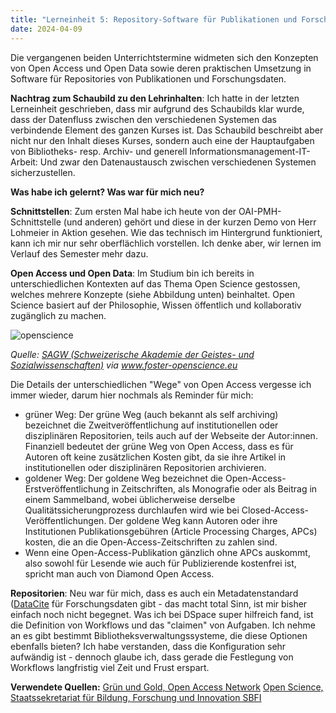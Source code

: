 ```yaml
---
title: "Lerneinheit 5: Repository-Software für Publikationen und Forschungsdaten"
date: 2024-04-09
---
```

Die vergangenen beiden Unterrichtstermine widmeten sich den Konzepten von Open Access und Open Data sowie deren praktischen Umsetzung in Software für Repositories von Publikationen und Forschungsdaten.

**Nachtrag zum Schaubild zu den Lehrinhalten**: Ich hatte in der letzten Lerneinheit geschrieben, dass mir aufgrund des Schaubilds klar wurde, dass der Datenfluss zwischen den verschiedenen Systemen das verbindende Element des ganzen Kurses ist. Das Schaubild beschreibt aber nicht nur den Inhalt dieses Kurses, sondern auch eine der Hauptaufgaben von Bibliotheks- resp. Archiv- und generell Informationsmanagement-IT-Arbeit: Und zwar den Datenaustausch zwischen verschiedenen Systemen sicherzustellen.

**Was habe ich gelernt? Was war für mich neu?**    

**Schnittstellen**: Zum ersten Mal habe ich heute von der OAI-PMH-Schnittstelle (und anderen) gehört und diese in der kurzen Demo von Herr Lohmeier in Aktion gesehen. Wie das technisch im Hintergrund funktioniert, kann ich mir nur sehr oberflächlich vorstellen. Ich denke aber, wir lernen im Verlauf des Semester mehr dazu.  

**Open Access und Open Data**: Im Studium bin ich bereits in unterschiedlichen Kontexten auf das Thema Open Science gestossen, welches mehrere Konzepte (siehe Abbildung unten) beinhaltet. Open Science basiert auf der Philosophie, Wissen öffentlich und kollaborativ zugänglich zu machen. 

![openscience](https://github.com/user-attachments/assets/947b5020-bf0c-431d-bb43-3125d1609752)

*Quelle: [SAGW (Schweizerische Akademie der Geistes- und Sozialwissenschaften)](https://www.sagw.ch/sagw/themen/wissenschaftskulturen/open-science) via www.foster-openscience.eu*

Die Details der unterschiedlichen "Wege" von Open Access vergesse ich immer wieder, darum hier nochmals als Reminder für mich:
- grüner Weg: Der grüne Weg (auch bekannt als self archiving) bezeichnet die Zweitveröffentlichung auf institutionellen oder disziplinären Repositorien, teils auch auf der Webseite der Autor:innen. Finanziell bedeutet der grüne Weg von Open Access, dass es für Autoren oft keine zusätzlichen Kosten gibt, da sie ihre Artikel in institutionellen oder disziplinären Repositorien archivieren.
- goldener Weg: Der goldene Weg bezeichnet die Open-Access-Erstveröffentlichung in Zeitschriften, als Monografie oder als Beitrag in einem Sammelband, wobei üblicherweise derselbe Qualitätssicherungprozess durchlaufen wird wie bei Closed-Access-Veröffentlichungen. Der goldene Weg kann Autoren oder ihre Institutionen Publikationsgebühren (Article Processing Charges, APCs) kosten, die an die Open-Access-Zeitschriften zu zahlen sind.
- Wenn eine Open-Access-Publikation gänzlich ohne APCs auskommt, also sowohl für Lesende wie auch für Publizierende kostenfrei ist, spricht man auch von Diamond Open Access.

**Repositorien**: Neu war für mich, dass es auch ein Metadatenstandard ([DataCite](http://schema.datacite.org/meta/kernel-4.5/) für Forschungsdaten gibt - das macht total Sinn, ist mir bisher einfach noch nicht begegnet. Was ich bei DSpace super hilfreich fand, ist die Definition von Workflows und das "claimen" von Aufgaben. Ich nehme an es gibt bestimmt Bibliotheksverwaltungssysteme, die diese Optionen ebenfalls bieten? Ich habe verstanden, dass die Konfiguration sehr aufwändig ist - dennoch glaube ich, dass gerade die Festlegung von Workflows langfristig viel Zeit und Frust erspart.

**Verwendete Quellen:**
[Grün und Gold, Open Access Network](https://open-access.network/informieren/open-access-grundlagen/open-access-gruen-und-gold)
[Open Science, Staatssekretariat für Bildung, Forschung und Innovation SBFI](https://www.sbfi.admin.ch/sbfi/de/home/hs/hochschulen/hochschulpolitische-themen/open-science.html#:~:text=Open%20Science%20ist%20der%20Überbegriff,wissenschaftlicher%20Forschung%20nachhaltig%20gestärkt%20werden.)
